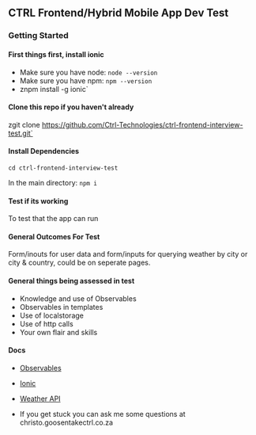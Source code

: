 ## CTRL Frontend/Hybrid Mobile App Dev Test ##

### Getting Started ###

#### First things first, install ionic #### 
* Make sure you have node:  `node --version`
* Make sure you have npm: `npm --version`
* znpm install -g ionic`

#### Clone this repo if you haven't already ####

zgit clone https://github.com/Ctrl-Technologies/ctrl-frontend-interview-test.git`

#### Install Dependencies ####

`cd ctrl-frontend-interview-test`

In the main directory: `npm i`

#### Test if its working ####

To test that the app can run

#### General Outcomes For Test ####
Form/inouts for user data and form/inputs for querying weather by city or city & country, could be on seperate pages.

#### General things being assessed in test ####
* Knowledge and use of Observables
* Observables in templates
* Use of localstorage
* Use of http calls
* Your own flair and skills

#### Docs ####
* [Observables](https://rxjs-dev.firebaseapp.com/)
* [Ionic](https://ionicframework.com/docs)
* [Weather API](https://www.openweathermap.org/current)

* If you get stuck you can ask me some questions at christo.goosen<at>takectrl.co.za

